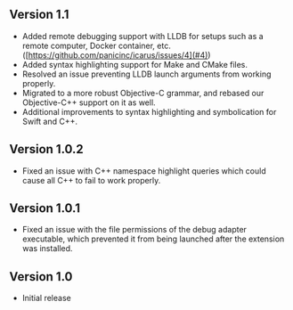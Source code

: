 ## Version 1.1

- Added remote debugging support with LLDB for setups such as a remote computer, Docker container, etc. ([https://github.com/panicinc/icarus/issues/4](#4))
- Added syntax highlighting support for Make and CMake files.
- Resolved an issue preventing LLDB launch arguments from working properly.
- Migrated to a more robust Objective-C grammar, and rebased our Objective-C++ support on it as well.
- Additional improvements to syntax highlighting and symbolication for Swift and C++.

## Version 1.0.2

- Fixed an issue with C++ namespace highlight queries which could cause all C++ to fail to work properly.

## Version 1.0.1

- Fixed an issue with the file permissions of the debug adapter executable, which prevented it from being launched after the extension was installed.

## Version 1.0

- Initial release
